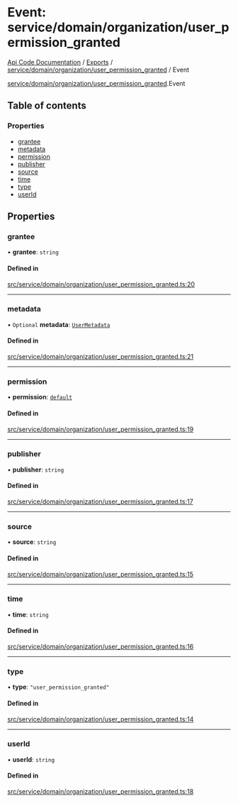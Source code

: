 # Event: service/domain/organization/user_permission_granted
[Api Code Documentation](../README.md) / [Exports](../modules.md) / [service/domain/organization/user\_permission\_granted](../modules/service_domain_organization_user_permission_granted.md) / Event

[service/domain/organization/user\_permission\_granted](../modules/service_domain_organization_user_permission_granted.md).Event

## Table of contents

### Properties

- [grantee](service_domain_organization_user_permission_granted.Event.md#grantee)
- [metadata](service_domain_organization_user_permission_granted.Event.md#metadata)
- [permission](service_domain_organization_user_permission_granted.Event.md#permission)
- [publisher](service_domain_organization_user_permission_granted.Event.md#publisher)
- [source](service_domain_organization_user_permission_granted.Event.md#source)
- [time](service_domain_organization_user_permission_granted.Event.md#time)
- [type](service_domain_organization_user_permission_granted.Event.md#type)
- [userId](service_domain_organization_user_permission_granted.Event.md#userid)

## Properties

### grantee

• **grantee**: `string`

#### Defined in

[src/service/domain/organization/user_permission_granted.ts:20](https://github.com/openkfw/TruBudget/blob/92640998/api/src/service/domain/organization/user_permission_granted.ts#L20)

___

### metadata

• `Optional` **metadata**: [`UserMetadata`](../modules/service_domain_metadata.md#usermetadata)

#### Defined in

[src/service/domain/organization/user_permission_granted.ts:21](https://github.com/openkfw/TruBudget/blob/92640998/api/src/service/domain/organization/user_permission_granted.ts#L21)

___

### permission

• **permission**: [`default`](../modules/authz_intents.md#default)

#### Defined in

[src/service/domain/organization/user_permission_granted.ts:19](https://github.com/openkfw/TruBudget/blob/92640998/api/src/service/domain/organization/user_permission_granted.ts#L19)

___

### publisher

• **publisher**: `string`

#### Defined in

[src/service/domain/organization/user_permission_granted.ts:17](https://github.com/openkfw/TruBudget/blob/92640998/api/src/service/domain/organization/user_permission_granted.ts#L17)

___

### source

• **source**: `string`

#### Defined in

[src/service/domain/organization/user_permission_granted.ts:15](https://github.com/openkfw/TruBudget/blob/92640998/api/src/service/domain/organization/user_permission_granted.ts#L15)

___

### time

• **time**: `string`

#### Defined in

[src/service/domain/organization/user_permission_granted.ts:16](https://github.com/openkfw/TruBudget/blob/92640998/api/src/service/domain/organization/user_permission_granted.ts#L16)

___

### type

• **type**: ``"user_permission_granted"``

#### Defined in

[src/service/domain/organization/user_permission_granted.ts:14](https://github.com/openkfw/TruBudget/blob/92640998/api/src/service/domain/organization/user_permission_granted.ts#L14)

___

### userId

• **userId**: `string`

#### Defined in

[src/service/domain/organization/user_permission_granted.ts:18](https://github.com/openkfw/TruBudget/blob/92640998/api/src/service/domain/organization/user_permission_granted.ts#L18)
